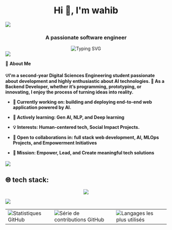 <h1 align="center">Hi 👋, I'm wahib</h1>
<img src="https://user-images.githubusercontent.com/73097560/115834477-dbab4500-a447-11eb-908a-139a6edaec5c.gif">
<h3 align="center">A passionate software engineer</h3>
<div align="center">
  <img src="https://readme-typing-svg.herokuapp.com?font=Fira+Code&weight=600&size=24&pause=1000&color=E91E63&center=true&vCenter=true&random=false&width=700&lines=AI+Engineer+%7C+Web+Developer;Passionate+about+AI+for+Social+Impact;Driven+by+Purpose%2C+Empowered+by+Technology" alt="Typing SVG" />
</div>


<img src="https://user-images.githubusercontent.com/73097560/115834477-dbab4500-a447-11eb-908a-139a6edaec5c.gif">

🚀 **About Me**  
<h4>
💡I'm a second-year Digital Sciences Engineering student passionate about development and highly enthusiastic about AI technologies.
  🌟 As a Backend Developer, whether it’s programming, prototyping, or innovating, I enjoy the process of turning ideas into reality.

- 🔭 Currently working on: building and deploying end-to-end web application powered by AI.

- 🌱 Actively learning: **Gen AI**, **NLP**, and **Deep learning**
- 💡 Interests: Human-centered tech, Social Impact Projects.
- 👯 Open to collaborations in: full stack web development, AI, MLOps Projects, and Empowerment Initiatives
- 🎯 Mission: Empower, Lead, and Create meaningful tech solutions
</h4>
<img src="https://user-images.githubusercontent.com/73097560/115834477-dbab4500-a447-11eb-908a-139a6edaec5c.gif">

## 🌐 tech stack:

<p align="center">
  <a href="https://skillicons.dev">
    <img src="https://skillicons.dev/icons?i=php,java,nodejs,github,gitlab,mysql,mongodb,angular,docker," />
  </a>
</p>
<img src="https://user-images.githubusercontent.com/73097560/115834477-dbab4500-a447-11eb-908a-139a6edaec5c.gif">
<table>
  <tr>
    <td>
      <img src="https://github-readme-stats.vercel.app/api?username=wahib-git&theme=dark&hide_border=true&include_all_commits=true&count_private=true" alt="Statistiques GitHub">
    </td>
    <td>
      <img src="https://github-readme-streak-stats.herokuapp.com/?user=wahib-git&theme=dark&hide_border=true" alt="Série de contributions GitHub">
    </td>
    <td>
      <img src="https://github-readme-stats.vercel.app/api/top-langs/?username=wahib-git&theme=dark&hide_border=true&include_all_commits=true&count_private=true&layout=compact" alt="Langages les plus utilisés">
    </td>
  </tr>
</table>
